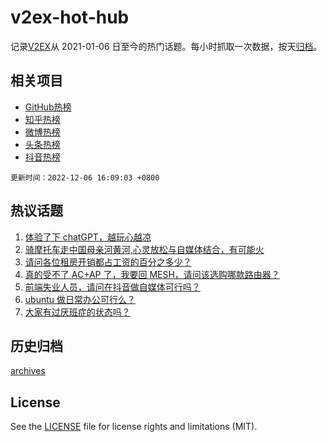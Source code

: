 # v2ex-hot-hub

 记录[V2EX](https://www.v2ex.com/)从 2021-01-06 日至今的热门话题。每小时抓取一次数据，按天[归档](archives)。
 
 ## 相关项目

- [GitHub热榜](https://github.com/snaildev/github-hot-hub)
- [知乎热榜](https://github.com/snaildev/zhihu-hot-hub)
- [微博热榜](https://github.com/snaildev/weibo-hot-hub)
- [头条热榜](https://github.com/snaildev/toutiao-hot-hub)
- [抖音热榜](https://github.com/snaildev/douyin-hot-hub)


 `更新时间：2022-12-06 16:09:03 +0800`

## 热议话题

1. [体验了下 chatGPT，越玩心越凉](https://www.v2ex.com/t/900396)
1. [骑摩托车走中国母亲河黄河,心灵放松与自媒体结合，有可能火](https://www.v2ex.com/t/900388)
1. [请问各位租房开销都占工资的百分之多少？](https://www.v2ex.com/t/900458)
1. [真的受不了 AC+AP 了，我要回 MESH，请问该选购哪款路由器？](https://www.v2ex.com/t/900467)
1. [前端失业人员，请问在抖音做自媒体可行吗？](https://www.v2ex.com/t/900270)
1. [ubuntu 做日常办公可行么？](https://www.v2ex.com/t/900318)
1. [大家有过厌班症的状态吗？](https://www.v2ex.com/t/900273)

## 历史归档

[archives](archives)

## License

See the [LICENSE](LICENSE) file for license rights and limitations (MIT).
